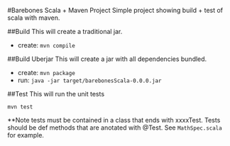 #Barebones Scala + Maven Project
Simple project showing build + test of scala with maven.

##Build
This will create a traditional jar.

- create: `mvn compile`

##Build Uberjar
This will create a jar with all dependencies bundled.

- create: `mvn package`
- run: `java -jar target/barebonesScala-0.0.0.jar`

##Test
This will run the unit tests

`mvn test`

**Note tests must be contained in a class that ends with xxxxTest. Tests should
be def methods that are anotated with @Test. See `MathSpec.scala` for example.

